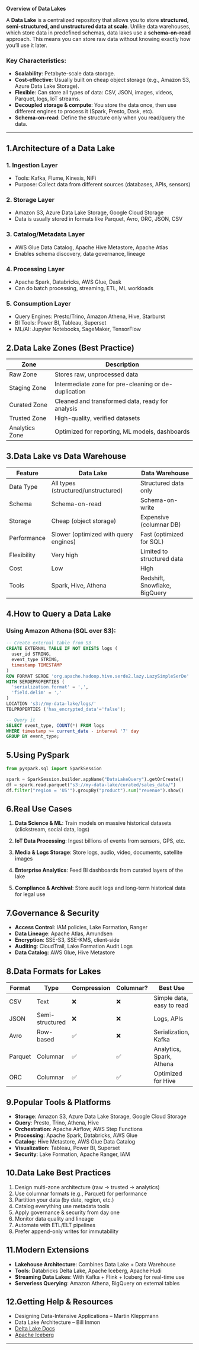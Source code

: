 **Overview of Data Lakes**  

A **Data Lake** is a centralized repository that allows you to store **structured, semi-structured, and unstructured data at scale**. Unlike data warehouses, which store data in predefined schemas, data lakes use a **schema-on-read** approach. This means you can store raw data without knowing exactly how you’ll use it later.

### Key Characteristics:
- **Scalability**: Petabyte-scale data storage.
- **Cost-effective**: Usually built on cheap object storage (e.g., Amazon S3, Azure Data Lake Storage).
- **Flexible**: Can store all types of data: CSV, JSON, images, videos, Parquet, logs, IoT streams.
- **Decoupled storage & compute**: You store the data once, then use different engines to process it (Spark, Presto, Dask, etc).
- **Schema-on-read**: Define the structure only when you read/query the data.

---

## 1.Architecture of a Data Lake

### 1. **Ingestion Layer**
- Tools: Kafka, Flume, Kinesis, NiFi
- Purpose: Collect data from different sources (databases, APIs, sensors)

### 2. **Storage Layer**
- Amazon S3, Azure Data Lake Storage, Google Cloud Storage
- Data is usually stored in formats like Parquet, Avro, ORC, JSON, CSV

### 3. **Catalog/Metadata Layer**
- AWS Glue Data Catalog, Apache Hive Metastore, Apache Atlas
- Enables schema discovery, data governance, lineage

### 4. **Processing Layer**
- Apache Spark, Databricks, AWS Glue, Dask
- Can do batch processing, streaming, ETL, ML workloads

### 5. **Consumption Layer**
- Query Engines: Presto/Trino, Amazon Athena, Hive, Starburst
- BI Tools: Power BI, Tableau, Superset
- ML/AI: Jupyter Notebooks, SageMaker, TensorFlow

## 2.Data Lake Zones (Best Practice)

| Zone           | Description                                         |
|----------------|-----------------------------------------------------|
| Raw Zone       | Stores raw, unprocessed data                        |
| Staging Zone   | Intermediate zone for pre-cleaning or de-duplication|
| Curated Zone   | Cleaned and transformed data, ready for analysis   |
| Trusted Zone   | High-quality, verified datasets                     |
| Analytics Zone | Optimized for reporting, ML models, dashboards      |


## 3.Data Lake vs Data Warehouse

| Feature         | Data Lake                         | Data Warehouse                     |
|----------------|-----------------------------------|------------------------------------|
| Data Type       | All types (structured/unstructured) | Structured data only               |
| Schema          | Schema-on-read                    | Schema-on-write                    |
| Storage         | Cheap (object storage)            | Expensive (columnar DB)            |
| Performance     | Slower (optimized with query engines) | Fast (optimized for SQL)         |
| Flexibility     | Very high                         | Limited to structured data         |
| Cost            | Low                               | High                               |
| Tools           | Spark, Hive, Athena               | Redshift, Snowflake, BigQuery      |


## 4.How to Query a Data Lake

### Using Amazon Athena (SQL over S3):
```sql
-- Create external table from S3
CREATE EXTERNAL TABLE IF NOT EXISTS logs (
  user_id STRING,
  event_type STRING,
  timestamp TIMESTAMP
)
ROW FORMAT SERDE 'org.apache.hadoop.hive.serde2.lazy.LazySimpleSerDe'
WITH SERDEPROPERTIES (
  'serialization.format' = ',',
  'field.delim' = ','
)
LOCATION 's3://my-data-lake/logs/'
TBLPROPERTIES ('has_encrypted_data'='false');

-- Query it
SELECT event_type, COUNT(*) FROM logs
WHERE timestamp >= current_date - interval '7' day
GROUP BY event_type;
```

## 5.Using PySpark

```python
from pyspark.sql import SparkSession

spark = SparkSession.builder.appName("DataLakeQuery").getOrCreate()
df = spark.read.parquet("s3://my-data-lake/curated/sales_data/")
df.filter("region = 'US'").groupBy("product").sum("revenue").show()
```

## 6.Real Use Cases

1. **Data Science & ML**:
Train models on massive historical datasets (clickstream, social data, logs)

2. **IoT Data Processing**:
Ingest billions of events from sensors, GPS, etc.

3. **Media & Logs Storage**:
Store logs, audio, video, documents, satellite images

4. **Enterprise Analytics**:
Feed BI dashboards from curated layers of the lake

5. **Compliance & Archival**:
Store audit logs and long-term historical data for legal use

## 7.Governance & Security

- **Access Control**: IAM policies, Lake Formation, Ranger
- **Data Lineage**: Apache Atlas, Amundsen
- **Encryption**: SSE-S3, SSE-KMS, client-side
- **Auditing**: CloudTrail, Lake Formation Audit Logs
- **Data Catalog**: AWS Glue, Hive Metastore

## 8.Data Formats for Lakes

| Format  | Type            | Compression | Columnar? | Best Use                  |
| ------- | --------------- | ----------- | --------- | ------------------------- |
| CSV     | Text            | ❌           | ❌         | Simple data, easy to read |
| JSON    | Semi-structured | ❌           | ❌         | Logs, APIs                |
| Avro    | Row-based       | ✅           | ❌         | Serialization, Kafka      |
| Parquet | Columnar        | ✅           | ✅         | Analytics, Spark, Athena  |
| ORC     | Columnar        | ✅           | ✅         | Optimized for Hive        |

## 9.Popular Tools & Platforms

- **Storage**: Amazon S3, Azure Data Lake Storage, Google Cloud Storage
- **Query**: Presto, Trino, Athena, Hive
- **Orchestration**: Apache Airflow, AWS Step Functions
- **Processing**: Apache Spark, Databricks, AWS Glue
- **Catalog**: Hive Metastore, AWS Glue Data Catalog
- **Visualization**: Tableau, Power BI, Superset
- **Security**: Lake Formation, Apache Ranger, IAM

## 10.Data Lake Best Practices

1. Design multi-zone architecture (raw → trusted → analytics)
2. Use columnar formats (e.g., Parquet) for performance
3. Partition your data (by date, region, etc.)
4. Catalog everything use metadata tools
5. Apply governance & security from day one
6. Monitor data quality and lineage
7. Automate with ETL/ELT pipelines
8. Prefer append-only writes for immutability

## 11.Modern Extensions

- **Lakehouse Architecture**: Combines Data Lake + Data Warehouse
- **Tools**: Databricks Delta Lake, Apache Iceberg, Apache Hudi
- **Streaming Data Lakes**: With Kafka + Flink + Iceberg for real-time use
- **Serverless Querying**: Amazon Athena, BigQuery on external tables

## 12.Getting Help & Resources

- Designing Data-Intensive Applications – Martin Kleppmann
- Data Lake Architecture – Bill Inmon
- [Delta Lake Docs](https://docs.delta.io/latest/index.html)
- [Apache Iceberg](https://iceberg.apache.org/)

---
